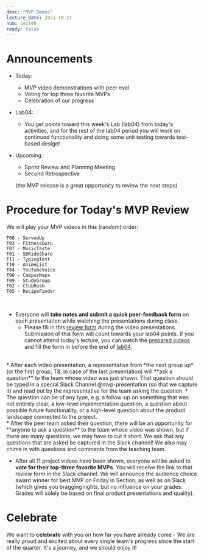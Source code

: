 ```yaml
---
desc: "MVP Demos"
lecture_date: 2021-10-27
num: lect09
ready: false
---
```


# Announcements
* Today: 
  * MVP video demonstrations with peer eval 
  * Voting for top three favorite MVPs
  * Celebration of our progress

* Lab04:
  * You get points toward this week's Lab (lab04) from today's activities, and for the rest of the lab04 period you will work on continued functionality and doing some unit testing towards test-based design! 

* Upcoming: 
  * Sprint Review and Planning Meeting 
  * Second Retrospective 
  
  (the MVP release is a great opportunity to review the next steps)


# Procedure for Today's MVP Review

We will play your MVP videos in this (random) order: 

```
T08 - ServedUp
T03 - FitnessGuru
T07 - MusicTaste
T01 - SBRideShare
T11 - TypingTest
T10 - AnimeList
T04 - YouTubeVoice
T06 - CampusMaps
T09 - StudyGroup 
T02 - ClubRush
T05 - RecipeFinder
``` 

&nbsp;

* Everyone will **take notes and submit a quick peer-feedback form** on each presentation while watching the presentations during class. 
    * Please fill in this [review form](https://forms.gle/VKVegPG1PvGUfkCd9) during the video presentations. Submission of this form will count towards your lab04 points. If you cannot attend today's lecture, you can watch the [prepared videos](https://docs.google.com/spreadsheets/d/1dXhvtRPpwhPkopjN_JF59bV_RtqDguA2QaIEntIMFLk/edit?usp=sharing) and fill the form in before the end of [lab04](https://ucsb-cs148.github.io/f21/lab/lab04/). 

<br />   
* After each video presentation, a representative from *the next group up* (or the first group, T8, in case of the last presentation) will **ask a question** to the team whose video was just shown. That question should be typed in a special Slack Channel @mvp-presentation (so that we capture it) and read out by the representative for the team asking the question. 
    * The question can be of any type, e.g. a follow-up on something that was not entirely clear, a low-level implementation question, a question about possible future functionality, or a high-level question about the product landscape connected to the project. 

<br />
* After the peer team asked their question, there will be an opportunity for **anyone to ask a question** to the team whose video was shown, but if there are many questions, we may have to cut it short. We ask that any questions that are asked be captured in the Slack channel! We also may chime in with questions and comments from the teaching team. 

* After all 11 project videos have been shown, everyone will be asked to **vote for their top-three favorite MVPs**. You will receive the link to that review form in the Slack channel.  We will announce the audience choice award winner for best MVP on Friday in Section, as well as on Slack (which gives you bragging rights, but no influence on your grades. Grades will solely be based on final product presentations and quality).  

# Celebrate

We want to **celebrate** with you on how far you have already come - We are really proud and excited about every single team's progress since the start of the quarter. It's a journey, and we should enjoy it! 